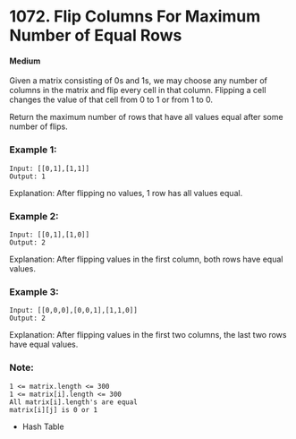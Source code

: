 # 1072. Flip Columns For Maximum Number of Equal Rows
#### Medium

Given a matrix consisting of 0s and 1s, we may choose any number of columns in the matrix and flip every cell in that column.  Flipping a cell changes the value of that cell from 0 to 1 or from 1 to 0.

Return the maximum number of rows that have all values equal after some number of flips.

 

### Example 1:

```
Input: [[0,1],[1,1]]
Output: 1
```
Explanation: After flipping no values, 1 row has all values equal.

### Example 2:

```
Input: [[0,1],[1,0]]
Output: 2
```
Explanation: After flipping values in the first column, both rows have equal values.

### Example 3:

```
Input: [[0,0,0],[0,0,1],[1,1,0]]
Output: 2
```
Explanation: After flipping values in the first two columns, the last two rows have equal values.
 

### Note:
```
1 <= matrix.length <= 300
1 <= matrix[i].length <= 300
All matrix[i].length's are equal
matrix[i][j] is 0 or 1
```

* Hash Table